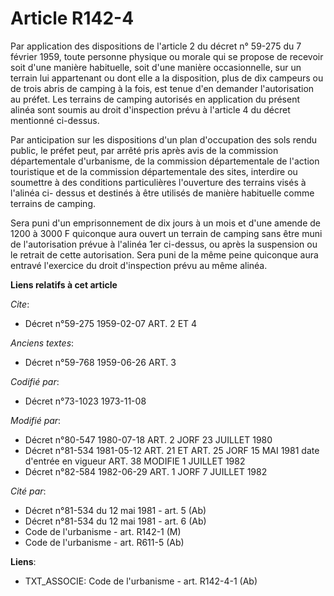 # Article R142-4

Par application des dispositions de l'article 2 du décret n° 59-275 du 7 février 1959, toute personne physique ou morale qui
se propose de recevoir soit d'une manière habituelle, soit d'une manière occasionnelle, sur un terrain lui appartenant ou
dont elle a la disposition, plus de dix campeurs ou de trois abris de camping à la fois, est tenue d'en demander
l'autorisation au préfet. Les terrains de camping autorisés en application du présent alinéa sont soumis au droit
d'inspection prévu à l'article 4 du décret mentionné ci-dessus.

Par anticipation sur les dispositions d'un plan d'occupation des sols rendu public, le préfet peut, par arrêté pris après
avis de la commission départementale d'urbanisme, de la commission départementale de l'action touristique et de la commission
départementale des sites, interdire ou soumettre à des conditions particulières l'ouverture des terrains visés à l'alinéa ci-
dessus et destinés à être utilisés de manière habituelle comme terrains de camping.

Sera puni d'un emprisonnement de dix jours à un mois et d'une amende de 1200 à 3000 F quiconque aura ouvert un terrain de
camping sans être muni de l'autorisation prévue à l'alinéa 1er ci-dessus, ou après la suspension ou le retrait de cette
autorisation. Sera puni de la même peine quiconque aura entravé l'exercice du droit d'inspection prévu au même alinéa.

**Liens relatifs à cet article**

_Cite_:

  - Décret n°59-275 1959-02-07 ART. 2 ET 4

_Anciens textes_:

  - Décret n°59-768 1959-06-26 ART. 3

_Codifié par_:

  - Décret n°73-1023 1973-11-08

_Modifié par_:

  - Décret n°80-547 1980-07-18 ART. 2 JORF 23 JUILLET 1980
  - Décret n°81-534 1981-05-12 ART. 21 ET ART. 25 JORF 15 MAI 1981 date d'entrée en vigueur ART. 38 MODIFIE 1 JUILLET 1982
  - Décret n°82-584 1982-06-29 ART. 1 JORF 7 JUILLET 1982

_Cité par_:

  - Décret n°81-534 du 12 mai 1981 - art. 5 (Ab)
  - Décret n°81-534 du 12 mai 1981 - art. 6 (Ab)
  - Code de l'urbanisme - art. R142-1 (M)
  - Code de l'urbanisme - art. R611-5 (Ab)

**Liens**:

  - TXT_ASSOCIE: Code de l'urbanisme - art. R142-4-1 (Ab)
